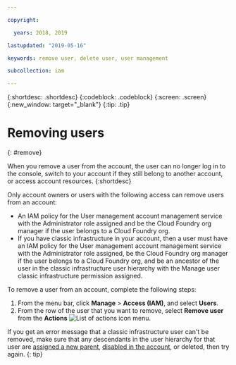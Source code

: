 ```yaml
---

copyright:

  years: 2018, 2019

lastupdated: "2019-05-16"

keywords: remove user, delete user, user management

subcollection: iam

---
```


{:shortdesc: .shortdesc}
{:codeblock: .codeblock}
{:screen: .screen}
{:new_window: target="_blank"}
{:tip: .tip}

# Removing users
{: #remove}

When you remove a user from the account, the user can no longer log in to the console, switch to your account if they still belong to another account, or access account resources.
{:shortdesc}

Only account owners or users with the following access can remove users from an account:

* An IAM policy for the User management account management service with the Administrator role assigned and be the Cloud Foundry org manager if the user belongs to a Cloud Foundry org.
* If you have classic infrastructure in your account, then a user must have an IAM policy for the User management account management service with the Administrator role assigned, be the Cloud Foundry org manager if the user belongs to a Cloud Foundry org, and be an ancestor of the user in the classic infrastructure user hierarchy with the Manage user classic infrastructure permission assigned.

To remove a user from an account, complete the following steps:

1. From the menu bar, click **Manage** &gt; **Access (IAM)**, and select **Users**.
2. From the row of the user that you want to remove, select **Remove user** from the **Actions** ![List of actions icon](../icons/action-menu-icon.svg) menu.

If you get an error message that a classic infrastructure user can't be removed, make sure that any descendants in the user hierarchy for that user are [assigned a new parent](/docs/iam?topic=iam-update-parent), [disabled in the account](/docs/iam?topic=iam-status), or deleted, then try again.
{: tip}
